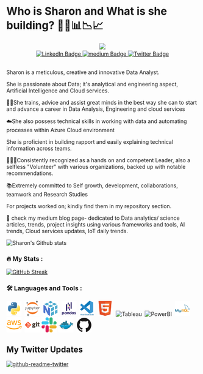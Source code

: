 # Who is Sharon and What is she building? 👩‍💻📊📉📈

<div id="header" align="center">
  <img src="https://media.giphy.com/media/fYBEN9TRdEnW0HDMJS/giphy.gif" width="100"/>
 <div id="badges">
  <a href="https://www.linkedin.com/in/sharondim/">
    <img src="https://img.shields.io/badge/LinkedIn-blue?style=for-the-badge&logo=linkedin&logoColor=white" alt="LinkedIn Badge"/>
  </a>
  <a href="https://medium.com/@dimsharon89">
    <img src="https://img.shields.io/badge/medium-blue?style=for-the-badge&logo=medium&logoColor=white" alt="medium Badge"/>
  </a>
  <a href="https://twitter.com/sharzzofficial">
    <img src="https://img.shields.io/badge/Twitter-blue?style=for-the-badge&logo=twitter&logoColor=white" alt="Twitter Badge"/><br />
  </a>
   <img src="https://komarev.com/ghpvc/?username=Sharzzdevise&style=flat-square&color=blue" alt=""/>
</div>
</div>

Sharon is a meticulous, creative and innovative Data Analyst. 

She is passionate about Data; it's analytical and engineering aspect, Artificial Intelligence and Cloud services.  

👩‍🏫She trains, advice and assist great minds in the best way she can to start and advance a career in Data Analysis, Engineering and cloud services

☁️She also possess technical skills in working with data and automating processes within Azure Cloud environment

She is proficient in building rapport and easily explaining technical information across teams. 

💁‍♀️💝Consistently recognized as a hands on and competent Leader, also a selfless "Volunteer"  with various organizations, backed up with notable recommendations.

📚Extremely committed to Self growth, development, collaborations, teamwork and Research Studies 

For projects worked on; kindly find them in my repository section. 

📰 check my medium blog page- dedicated to Data analytics/ science articles, trends, project insights using various frameworks and tools, AI trends, Cloud services updates, IoT daily trends.

![Sharon's Github stats](https://github-readme-stats.vercel.app/api?username=Sharzzdevise&theme=highcontrast&show_icons=true&count_private=true)


### :fire: My Stats :
[![GitHub Streak](http://github-readme-streak-stats.herokuapp.com?user=Sharzzdevise&theme=dark&background=000000)](https://git.io/streak-stats)

### :hammer_and_wrench: Languages and Tools :
<div>
  <img src="https://github.com/devicons/devicon/blob/master/icons/python/python-original.svg" title="Python" alt="Python" width="40" height="40"/>&nbsp;
  <img src="https://github.com/devicons/devicon/blob/master/icons/jupyter/jupyter-original-wordmark.svg" title="Jupyter" alt="Jupyter" width="40" height="40"/>&nbsp;
  <img src="https://github.com/devicons/devicon/blob/master/icons/numpy/numpy-original.svg" title="Numpy" alt="Numpy" width="40" height="40"/>&nbsp;
  <img src="https://github.com/devicons/devicon/blob/master/icons/pandas/pandas-original-wordmark.svg" title="Pandas" alt="Pandas" width="40" height="40"/>&nbsp;
  <img src="https://github.com/devicons/devicon/blob/master/icons/vscode/vscode-original-wordmark.svg"  title="VSCode" alt="VSCode" width="40" height="40"/>&nbsp;
  <img src="https://github.com/devicons/devicon/blob/master/icons/html5/html5-original.svg" title="HTML" alt="HTML" width="40" height="40"/>&nbsp;
  <img src="https://www.spkaa.com/wp-content/uploads/2022/04/Tableau-Logo-1.png" title="Tableau" alt="Tableau" width="40" height="40"/>&nbsp;
  <img src="https://aptude.com/wp-content/uploads/2021/11/powerbi_logo-1.png" title="PowerBI" alt="PowerBI" width="60" height="40"/>&nbsp;
  <img src="https://github.com/devicons/devicon/blob/master/icons/mysql/mysql-original-wordmark.svg" title="MySQL"  alt="MySQL" width="40" height="40"/>&nbsp;
  <img src="https://github.com/devicons/devicon/blob/master/icons/amazonwebservices/amazonwebservices-plain-wordmark.svg" title="AWS" alt="AWS" width="40" height="40"/>&nbsp;
  <img src="https://github.com/devicons/devicon/blob/master/icons/git/git-original-wordmark.svg" title="Git" **alt="Git" width="40" height="40"/>
  <img src="https://github.com/devicons/devicon/blob/master/icons/slack/slack-original.svg" title="Slack" **alt="Slack" width="40" height="40"/>
  <img src="https://github.com/devicons/devicon/blob/master/icons/docker/docker-original.svg" title="Docker" alt="Docker" width="40" height="40"/>&nbsp;
  <img src="https://github.com/devicons/devicon/blob/master/icons/github/github-original.svg" title="Github" alt="Github" width="40" height="40"/>&nbsp;
  
</div>

## My Twitter Updates
[![github-readme-twitter](https://github-readme-twitter.gazf.vercel.app/api?id=sharzzofficial)](https://github.com/gazf/github-readme-twitter)
